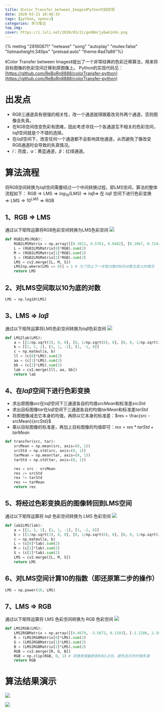 ```yaml
---
title: 《Color_Transfer_between_Images》Python代码实现
date: 2020-03-21 18:46:33
tags: [python, opencv]
categories: 学习笔记
top_img:
cover: https://i.loli.net/2020/03/21/goGBmrjybwk1nOv.png
---
```


{% meting "28160871" "netease" "song" "autoplay" "mutex:false" "listmaxheight:340px" "preload:auto" "theme:#ad7a86"%}

《Color Transfer between Images》提出了一个非常经典的色彩迁移算法，用来将目标图像的色彩空间迁移到原图像上。
Python的实现代码见：[https://github.com/ReBoRn8888/colorTransfer-python](https://github.com/ReBoRn8888/colorTransfer-python)

# 出发点
- RGB三通道具有很强的相关性，改一个通道就得跟着改另外两个通道，否则图像会失真。
- 在RGB空间改变色彩有困难，因此考虑寻找一个各通道互不相关的色彩空间，$l\alpha\beta$空间就是个不错的选择。
- 在$l\alpha\beta$空间下，改变任何一个通道都不会影响其他通道，从而避免了像改变RGB通道时会导致的失真情况。
- $l$：亮度，$\alpha$：黄蓝通道，$\beta$：红绿通道。

# 算法流程
将RGB空间转换为$l\alpha\beta$空间需要经过一个中间转换过程，即LMS空间，算法的整体流程如下：
$\text{RGB} \Rightarrow \text{LMS} \Rightarrow log_{10}(\text{LMS}) \Rightarrow l\alpha\beta \Rightarrow$ 在 $l\alpha\beta$ 空间下进行色彩变换 $\Rightarrow \text{LMS} \Rightarrow 10^{\text{LMS}} \Rightarrow \text{RGB}$

## 1、RGB $\Rightarrow$ LMS
通过以下矩阵运算将RGB色彩空间转换为LMS色彩空间
![](https://i.loli.net/2020/03/21/eWKXcwqDVps78Lg.png)

```python
def RGB2LMS(RGB):
    RGB2LMSMatrix = np.array([[0.3811, 0.5783, 0.0402], [0.1967, 0.7244, 0.0782], [0.0241, 0.1288, 0.8444]]).astype('float32')
    L = (RGB2LMSMatrix[0]*RGB).sum(2)
    M = (RGB2LMSMatrix[1]*RGB).sum(2)
    S = (RGB2LMSMatrix[2]*RGB).sum(2)
    LMS = cv2.merge([L, M, S])
    LMS[np.where(LMS == 0)] = 1 # 为了防止下一步取对数时0的对数无意义的情况
    return LMS
```

## 2、对LMS空间取以10为底的对数
```python
LMS = np.log10(LMS)
```
## 3、LMS $\Rightarrow$ $l\alpha\beta$
通过以下矩阵运算将LMS色彩空间转换为$l\alpha\beta$色彩空间
![](https://i.loli.net/2020/03/21/VshvNRjzmLwJp4O.png)

```python
def LMS2lab(LMS):
    a = [[1/np.sqrt(3), 0, 0], [0, 1/np.sqrt(6), 0], [0, 0, 1/np.sqrt(2)]]
    b = [[1, 1, 1], [1, 1, -2], [1, -1, 0]]
    c = np.matmul(a, b)
    ll = (c[0]*LMS).sum(2)
    aa = (c[1]*LMS).sum(2)
    bb = (c[2]*LMS).sum(2)
    lab = cv2.merge([ll, aa, bb])
    return lab
```

## 4、在$l\alpha\beta$空间下进行色彩变换
- 求出原图像$src$在$l\alpha\beta$空间下三通道各自的均值$srcMean$和标准差$srcStd$
- 求出目标图像$tar$在$l\alpha\beta$空间下三通道各自的均值$tarMean$和标准差$tarStd$
- 将原图像减去它本身的均值，再除以它本身的标准差：$res = \frac{src - srcMean}{srcStd}$
- 乘以目标图像的标准差，再加上目标图像的均值即可：$res = res * tarStd + tarMean$

```python
def transfer(src, tar):
    srcMean = np.mean(src, axis=(0, 1))
    srcStd = np.std(src, axis=(0, 1))
    tarMean = np.mean(tar, axis=(0, 1))
    tarStd = np.std(tar, axis=(0, 1))

    res = src - srcMean
    res /= srcStd
    res *= tarStd
    res += tarMean
    return res
```

## 5、将经过色彩变换后的图像转回到LMS空间
通过以下矩阵运算将 $l\alpha\beta$ 色彩空间转换为 LMS 色彩空间
![](https://i.loli.net/2020/03/21/Qg28Fo6pDsI3wSJ.png)

```python
def lab2LMS(lab):
    a = [[1, 1, 1], [1, 1, -1], [1, -2, 0]]
    b = [[1/np.sqrt(3), 0, 0], [0, 1/np.sqrt(6), 0], [0, 0, 1/np.sqrt(2)]]
    c = np.matmul(a, b)
    L = (c[0]*lab).sum(2)
    M = (c[1]*lab).sum(2)
    S = (c[2]*lab).sum(2)
    LMS = cv2.merge([L, M, S])
    return LMS
```

## 6、对LMS空间计算10的指数（即还原第二步的操作）
```python
LMS = np.power(10, LMS)
```

## 7、LMS $\Rightarrow$ RGB
通过以下矩阵运算将 LMS 色彩空间转换为 RGB 色彩空间
![](https://i.loli.net/2020/03/21/qbnZmUQ7je6XJ5I.png)

```python
def LMS2RGB(LMS):
    LMS2RGBMatrix = np.array([[4.4679, -3.5873, 0.1193], [-1.2186, 2.3809, -0.1624], [0.0497, -0.2439, 1.2045]]).astype('float32')
    R = (LMS2RGBMatrix[0]*LMS).sum(2)
    G = (LMS2RGBMatrix[1]*LMS).sum(2)
    B = (LMS2RGBMatrix[2]*LMS).sum(2)
    RGB = cv2.merge([R, G, B])
    RGB = np.clip(RGB, 0, 1) # 将像素值截断到0和1之间，避免显示的时候失真
    return RGB
```

# 算法结果演示
![](https://i.loli.net/2020/03/21/kufWEpjV1yRchdw.png)

![](https://i.loli.net/2020/03/21/4KVxS57ZQes6kih.png)

